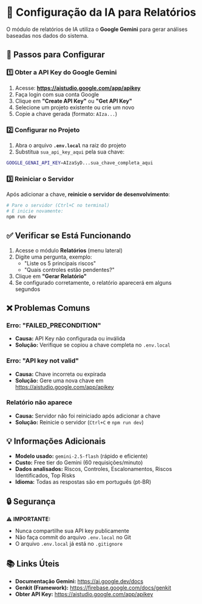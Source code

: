 # 🤖 Configuração da IA para Relatórios

O módulo de relatórios de IA utiliza o **Google Gemini** para gerar análises baseadas nos dados do sistema.

## 📝 Passos para Configurar

### 1️⃣ Obter a API Key do Google Gemini

1. Acesse: **https://aistudio.google.com/app/apikey**
2. Faça login com sua conta Google
3. Clique em **"Create API Key"** ou **"Get API Key"**
4. Selecione um projeto existente ou crie um novo
5. Copie a chave gerada (formato: `AIza...`)

### 2️⃣ Configurar no Projeto

1. Abra o arquivo **`.env.local`** na raiz do projeto
2. Substitua `sua_api_key_aqui` pela sua chave:

```bash
GOOGLE_GENAI_API_KEY=AIzaSyD...sua_chave_completa_aqui
```

### 3️⃣ Reiniciar o Servidor

Após adicionar a chave, **reinicie o servidor de desenvolvimento**:

```bash
# Pare o servidor (Ctrl+C no terminal)
# E inicie novamente:
npm run dev
```

## ✅ Verificar se Está Funcionando

1. Acesse o módulo **Relatórios** (menu lateral)
2. Digite uma pergunta, exemplo:
   - "Liste os 5 principais riscos"
   - "Quais controles estão pendentes?"
3. Clique em **"Gerar Relatório"**
4. Se configurado corretamente, o relatório aparecerá em alguns segundos

## ❌ Problemas Comuns

### Erro: "FAILED_PRECONDITION"
- **Causa:** API Key não configurada ou inválida
- **Solução:** Verifique se copiou a chave completa no `.env.local`

### Erro: "API key not valid"
- **Causa:** Chave incorreta ou expirada
- **Solução:** Gere uma nova chave em https://aistudio.google.com/app/apikey

### Relatório não aparece
- **Causa:** Servidor não foi reiniciado após adicionar a chave
- **Solução:** Reinicie o servidor (`Ctrl+C` e `npm run dev`)

## 💡 Informações Adicionais

- **Modelo usado:** `gemini-2.5-flash` (rápido e eficiente)
- **Custo:** Free tier do Gemini (60 requisições/minuto)
- **Dados analisados:** Riscos, Controles, Escalonamentos, Riscos Identificados, Top Risks
- **Idioma:** Todas as respostas são em português (pt-BR)

## 🔒 Segurança

⚠️ **IMPORTANTE:**
- Nunca compartilhe sua API key publicamente
- Não faça commit do arquivo `.env.local` no Git
- O arquivo `.env.local` já está no `.gitignore`

## 📚 Links Úteis

- **Documentação Gemini:** https://ai.google.dev/docs
- **Genkit (Framework):** https://firebase.google.com/docs/genkit
- **Obter API Key:** https://aistudio.google.com/app/apikey
